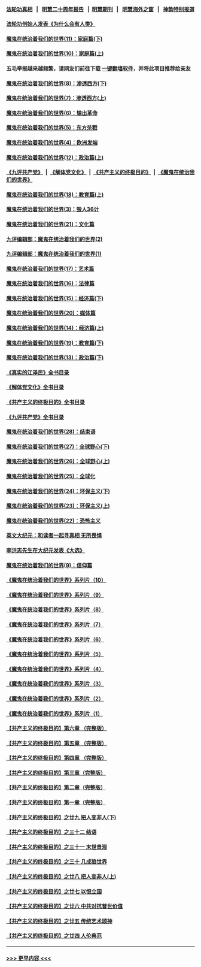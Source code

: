 #### [法轮功真相](https://github.com/gfw-breaker/truth/blob/master/README.md?t=0) &nbsp;&nbsp;|&nbsp;&nbsp; [明慧二十周年报告](https://github.com/gfw-breaker/mh-reports/blob/master/README.md?t=0) &nbsp;&nbsp;|&nbsp;&nbsp;[明慧期刊](https://github.com/gfw-breaker/mh-qikan) &nbsp;&nbsp;|&nbsp;&nbsp; [明慧海外之窗](https://github.com/gfw-breaker/mh-news/blob/master/README.md?t=0) &nbsp;&nbsp;|&nbsp;&nbsp; [神韵特别报道](https://github.com/gfw-breaker/mh-news/blob/master/shenyun.md?t=0)
#### [法轮功创始人发表《为什么会有人类》](../pages/nsc422/n13912117.md?t=03141543) 
#### [魔鬼在统治着我们的世界(11)：家庭篇(下)](../pages/nsc422/n10440961.md?t=03141543) 
#### [魔鬼在统治着我们的世界(10)：家庭篇(上)](../pages/nsc422/n10435448.md?t=03141543) 
#### 五毛举报越来越频繁，请网友们前往下载 [一键翻墙软件](https://github.com/gfw-breaker/ssr-accounts)，并将此项目推荐给亲友
#### [魔鬼在统治着我们的世界(8)：渗透西方(下)](../pages/nsc422/n10429603.md?t=03141543) 
#### [魔鬼在统治着我们的世界(7)：渗透西方(上)](../pages/nsc422/n10426013.md?t=03141543) 
#### [魔鬼在统治着我们的世界(6)：输出革命](../pages/nsc422/n10421536.md?t=03141543) 
#### [魔鬼在统治着我们的世界(5)：东方杀戮](../pages/nsc422/n10417707.md?t=03141543) 
#### [魔鬼在统治着我们的世界(4)：欧洲发端](../pages/nsc422/n10414890.md?t=03141543) 
#### [魔鬼在统治着我们的世界(12)：政治篇(上)](../pages/nsc422/n10444576.md?t=03141543) 
#### [《九评共产党》](https://github.com/begood0513/9ping.md/blob/master/README.md) &nbsp;|&nbsp; [《解体党文化》](../../../../jtdwh.md/blob/master/README.md)  &nbsp;|&nbsp; [《共产主义的终极目的》](../../../../gczydzjmd.md/blob/master/README.md) &nbsp;|&nbsp; [《魔鬼在统治我们的世界》](../../../../mgztzwmdsj.md/blob/master/README.md) 
#### [魔鬼在统治着我们的世界(18)：教育篇(上)](../pages/nsc422/n10526970.md?t=03141543) 
#### [魔鬼在统治着我们的世界(3)：毁人36计](../pages/nsc422/n10411583.md?t=03141543) 
#### [魔鬼在统治着我们的世界(21)：文化篇](../pages/nsc422/n10597706.md?t=03141543) 
#### [九评编辑部：魔鬼在统治着我们的世界(2)](../pages/nsc422/n10410036.md?t=03141543) 
#### [九评编辑部：魔鬼在统治着我们的世界(1)](../pages/nsc422/n10406825.md?t=03141543) 
#### [魔鬼在统治着我们的世界(17)：艺术篇](../pages/nsc422/n10499093.md?t=03141543) 
#### [魔鬼在统治着我们的世界(16)：法律篇](../pages/nsc422/n10485969.md?t=03141543) 
#### [魔鬼在统治着我们的世界(15)：经济篇(下)](../pages/nsc422/n10469975.md?t=03141543) 
#### [魔鬼在统治着我们的世界(20)：媒体篇](../pages/nsc422/n10586579.md?t=03141543) 
#### [魔鬼在统治着我们的世界(14)：经济篇(上)](../pages/nsc422/n10457370.md?t=03141543) 
#### [魔鬼在统治着我们的世界(19)：教育篇(下)](../pages/nsc422/n10564808.md?t=03141543) 
#### [魔鬼在统治着我们的世界(13)：政治篇(下)](../pages/nsc422/n10448270.md?t=03141543) 
#### [《真实的江泽民》全书目录](../pages/nsc422/n13721399.md?t=03141543) 
#### [《解体党文化》全书目录](../pages/nsc422/n13721157.md?t=03141543) 
#### [《共产主义的终极目的》全书目录](../pages/nsc422/n13721048.md?t=03141543) 
#### [《九评共产党》全书目录](../pages/nsc422/n13708085.md?t=03141543) 
#### [魔鬼在统治着我们的世界(28)：结束语](../pages/nsc422/n10936246.md?t=03141543) 
#### [魔鬼在统治着我们的世界(27)：全球野心(下)](../pages/nsc422/n10928319.md?t=03141543) 
#### [魔鬼在统治着我们的世界(26)：全球野心(上)](../pages/nsc422/n10900318.md?t=03141543) 
#### [魔鬼在统治着我们的世界(25)：全球化](../pages/nsc422/n10788205.md?t=03141543) 
#### [魔鬼在统治着我们的世界(24)：环保主义(下)](../pages/nsc422/n10695307.md?t=03141543) 
#### [魔鬼在统治着我们的世界(23)：环保主义(上)](../pages/nsc422/n10688613.md?t=03141543) 
#### [魔鬼在统治着我们的世界(22)：恐怖主义](../pages/nsc422/n10614727.md?t=03141543) 
#### [英文大纪元：和读者一起寻真相 无所畏惧](../pages/nsc422/n12542027.md?t=03141543) 
#### [李洪志先生在大纪元发表《大选》](../pages/nsc422/n12534746.md?t=03141543) 
#### [魔鬼在统治着我们的世界(9)：信仰篇](../pages/nsc422/n10432159.md?t=03141543) 
#### [《魔鬼在统治着我们的世界》系列片（10）](../pages/nsc422/n12292670.md?t=03141543) 
#### [《魔鬼在统治着我们的世界》系列片（9）](../pages/nsc422/n12290859.md?t=03141543) 
#### [《魔鬼在统治着我们的世界》系列片（8）](../pages/nsc422/n12287445.md?t=03141543) 
#### [《魔鬼在统治着我们的世界》系列片（7）](../pages/nsc422/n12283425.md?t=03141543) 
#### [《魔鬼在统治着我们的世界》系列片（6）](../pages/nsc422/n12282314.md?t=03141543) 
#### [《魔鬼在统治着我们的世界》系列片（5）](../pages/nsc422/n12281419.md?t=03141543) 
#### [《魔鬼在统治着我们的世界》系列片（4）](../pages/nsc422/n12274024.md?t=03141543) 
#### [《魔鬼在统治着我们的世界》系列片（3）](../pages/nsc422/n12271322.md?t=03141543) 
#### [《魔鬼在统治着我们的世界》系列片（2）](../pages/nsc422/n12269049.md?t=03141543) 
#### [《魔鬼在统治着我们的世界》系列片（1）](../pages/nsc422/n12267575.md?t=03141543) 
#### [【共产主义的终极目的】第六章 （完整版）](../pages/nsc422/n11428913.md?t=03141543) 
#### [【共产主义的终极目的】第五章 （完整版）](../pages/nsc422/n11428912.md?t=03141543) 
#### [【共产主义的终极目的】第四章 （完整版）](../pages/nsc422/n11428907.md?t=03141543) 
#### [【共产主义的终极目的】第三章（完整版）](../pages/nsc422/n11428848.md?t=03141543) 
#### [【共产主义的终极目的】第二章（完整版）](../pages/nsc422/n11428831.md?t=03141543) 
#### [【共产主义的终极目的】第一章（完整版）](../pages/nsc422/n11417651.md?t=03141543) 
#### [【共产主义的终极目的】之廿九 把人变非人(下)](../pages/nsc422/n11344140.md?t=03141543) 
#### [【共产主义的终极目的】之三十二 结语](../pages/nsc422/n11360535.md?t=03141543) 
#### [【共产主义的终极目的】之三十一 末世景观](../pages/nsc422/n11351129.md?t=03141543) 
#### [【共产主义的终极目的】之三十 几成狼世界](../pages/nsc422/n11348280.md?t=03141543) 
#### [【共产主义的终极目的】之廿八 把人变非人(上)](../pages/nsc422/n11340492.md?t=03141543) 
#### [【共产主义的终极目的】之廿七 以恨立国](../pages/nsc422/n11336944.md?t=03141543) 
#### [【共产主义的终极目的】之廿六 中共对抗普世价值](../pages/nsc422/n11324785.md?t=03141543) 
#### [【共产主义的终极目的】之廿五 传统艺术颂神](../pages/nsc422/n11296396.md?t=03141543) 
#### [【共产主义的终极目的】之廿四 人伦典范](../pages/nsc422/n11296397.md?t=03141543) 

----
#### [ >>> 更早内容 <<< ](../indexes/nsc422-earlier.md)
